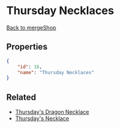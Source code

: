 # Thursday Necklaces

<no description available>

[Back to mergeShop](../merge-shops.md)

## Properties

```json
{
    "id": 16,
    "name": "Thursday Necklaces"
}
```

## Related

- [Thursday's Dragon Necklace](../items/652-thursday-s-dragon-necklace.md)
- [Thursday's Necklace](../items/651-thursday-s-necklace.md)

